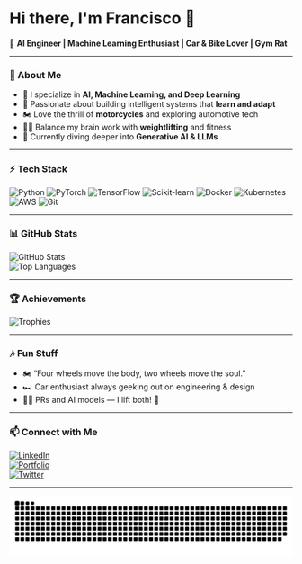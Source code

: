 # Hi there, I'm Francisco 👋  

🚀 **AI Engineer | Machine Learning Enthusiast | Car & Bike Lover | Gym Rat**  

---

### 🧠 About Me
- 🔭 I specialize in **AI, Machine Learning, and Deep Learning**
- 🤖 Passionate about building intelligent systems that **learn and adapt**
- 🏍️ Love the thrill of **motorcycles** and exploring automotive tech
- 🏋️‍♂️ Balance my brain work with **weightlifting** and fitness
- 🌱 Currently diving deeper into **Generative AI & LLMs**

---

### ⚡ Tech Stack
![Python](https://img.shields.io/badge/Python-3776AB?style=flat&logo=python&logoColor=white)
![PyTorch](https://img.shields.io/badge/PyTorch-EE4C2C?style=flat&logo=pytorch&logoColor=white)
![TensorFlow](https://img.shields.io/badge/TensorFlow-FF6F00?style=flat&logo=tensorflow&logoColor=white)
![Scikit-learn](https://img.shields.io/badge/scikit--learn-F7931E?style=flat&logo=scikitlearn&logoColor=white)
![Docker](https://img.shields.io/badge/Docker-2496ED?style=flat&logo=docker&logoColor=white)
![Kubernetes](https://img.shields.io/badge/Kubernetes-326CE5?style=flat&logo=kubernetes&logoColor=white)
![AWS](https://img.shields.io/badge/AWS-232F3E?style=flat&logo=amazon-aws&logoColor=white)
![Git](https://img.shields.io/badge/Git-F05032?style=flat&logo=git&logoColor=white)

---

### 📊 GitHub Stats
![GitHub Stats](https://github-readme-stats.vercel.app/api?username=YOUR-USERNAME&show_icons=true&theme=tokyonight)  
![Top Languages](https://github-readme-stats.vercel.app/api/top-langs/?username=YOUR-USERNAME&layout=compact&theme=tokyonight)  

---

### 🏆 Achievements
![Trophies](https://github-profile-trophy.vercel.app/?username=YOUR-USERNAME&theme=darkhub&no-frame=true&row=1&column=6)

---

### 🎶 Fun Stuff
- 🏍️ “Four wheels move the body, two wheels move the soul.”
- 🏎️ Car enthusiast always geeking out on engineering & design
- 🏋️‍♂️ PRs and AI models — I lift both! 💪

---

### 📫 Connect with Me
[![LinkedIn](https://img.shields.io/badge/LinkedIn-0077B5?style=flat&logo=linkedin&logoColor=white)](YOUR-LINKEDIN)  
[![Portfolio](https://img.shields.io/badge/Portfolio-000000?style=flat&logo=github&logoColor=white)](YOUR-PORTFOLIO)  
[![Twitter](https://img.shields.io/badge/Twitter-1DA1F2?style=flat&logo=twitter&logoColor=white)](YOUR-TWITTER)

---

![Snake animation](https://raw.githubusercontent.com/Platane/snk/output/github-contribution-grid-snake.svg)
